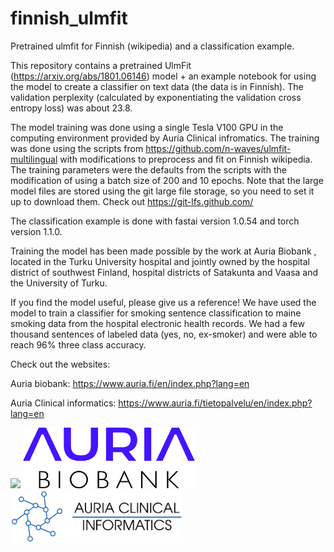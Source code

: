 # finnish_ulmfit
Pretrained ulmfit for Finnish (wikipedia) and a classification example.

This repository contains a pretrained UlmFit (https://arxiv.org/abs/1801.06146) model + an example notebook for using the model to create a classifier on text data (the data is in Finnish). The validation perplexity (calculated by exponentiating the validation cross entropy loss) was about 23.8. 

The model training was done using a single Tesla V100 GPU in the computing environment provided by Auria Clinical infromatics. The training was done using the scripts from https://github.com/n-waves/ulmfit-multilingual with modifications to preprocess and fit on Finnish wikipedia. The training parameters were the defaults from the scripts with the modification of using a batch size of 200 and 10 epochs. Note that the large model files are stored using the git large file storage, so you need to set it up to download them. Check out https://git-lfs.github.com/

The classification example is done with fastai version 1.0.54 and torch version 1.1.0. 

Training the model has been made possible by the work at Auria Biobank , located in the Turku University hospital and jointly owned by the hospital district of southwest Finland, hospital districts of Satakunta and Vaasa and the University of Turku.

If you find the model useful, please give us a reference! We have used the model to train a classifier for smoking sentence classification to maine smoking data from the hospital electronic health records. We had a few thousand sentences of labeled data (yes, no, ex-smoker) and were able to reach 96% three class accuracy.

Check out the websites: 

Auria biobank: https://www.auria.fi/en/index.php?lang=en

Auria Clinical informatics: https://www.auria.fi/tietopalvelu/en/index.php?lang=en

<img src="https://upload.wikimedia.org/wikipedia/en/thumb/a/ab/University_of_Turku.svg/1200px-University_of_Turku.svg.png" width="275"/> <img src="/images/Logo_AURIA_2013_ENG.jpg" width="275"/> <img src="/images/auria-clinical-informatics-flat.png" width="275"/> 

